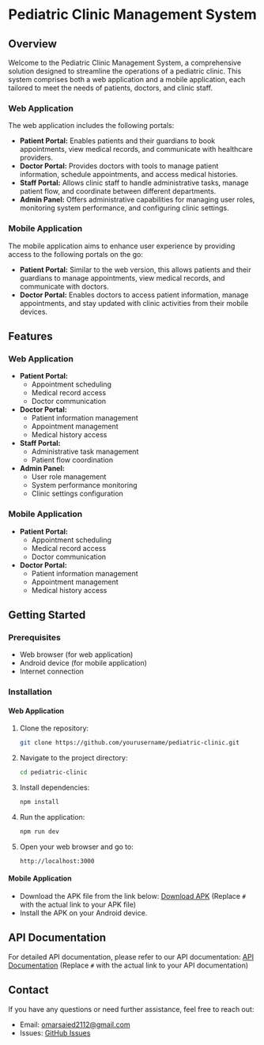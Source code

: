 # Pediatric Clinic Management System

## Overview

Welcome to the Pediatric Clinic Management System, a comprehensive solution designed to streamline the operations of a pediatric clinic. This system comprises both a web application and a mobile application, each tailored to meet the needs of patients, doctors, and clinic staff. 

### Web Application

The web application includes the following portals:
- **Patient Portal:** Enables patients and their guardians to book appointments, view medical records, and communicate with healthcare providers.
- **Doctor Portal:** Provides doctors with tools to manage patient information, schedule appointments, and access medical histories.
- **Staff Portal:** Allows clinic staff to handle administrative tasks, manage patient flow, and coordinate between different departments.
- **Admin Panel:** Offers administrative capabilities for managing user roles, monitoring system performance, and configuring clinic settings.

### Mobile Application

The mobile application aims to enhance user experience by providing access to the following portals on the go:
- **Patient Portal:** Similar to the web version, this allows patients and their guardians to manage appointments, view medical records, and communicate with doctors.
- **Doctor Portal:** Enables doctors to access patient information, manage appointments, and stay updated with clinic activities from their mobile devices.

## Features

### Web Application
- **Patient Portal:**
  - Appointment scheduling
  - Medical record access
  - Doctor communication
- **Doctor Portal:**
  - Patient information management
  - Appointment management
  - Medical history access
- **Staff Portal:**
  - Administrative task management
  - Patient flow coordination
- **Admin Panel:**
  - User role management
  - System performance monitoring
  - Clinic settings configuration

### Mobile Application
- **Patient Portal:**
  - Appointment scheduling
  - Medical record access
  - Doctor communication
- **Doctor Portal:**
  - Patient information management
  - Appointment management
  - Medical history access

## Getting Started

### Prerequisites

- Web browser (for web application)
- Android device (for mobile application)
- Internet connection

### Installation

#### Web Application
1. Clone the repository:
    ```bash
    git clone https://github.com/yourusername/pediatric-clinic.git
    ```
2. Navigate to the project directory:
    ```bash
    cd pediatric-clinic
    ```
3. Install dependencies:
    ```bash
    npm install
    ```
4. Run the application:
    ```bash
    npm run dev
    ```
5. Open your web browser and go to:
    ```
    http://localhost:3000
    ```

#### Mobile Application
- Download the APK file from the link below:
  [Download APK](https://drive.google.com/uc?export=download&id=1SytD4rQxmdjy4ixm1Odtz4UqUjFXSlVc
) (Replace `#` with the actual link to your APK file)
- Install the APK on your Android device.

## API Documentation

For detailed API documentation, please refer to our API documentation:
[API Documentation](https://pediatric-pulse.onrender.com) (Replace `#` with the actual link to your API documentation)


## Contact

If you have any questions or need further assistance, feel free to reach out:

- Email: omarsaied2112@gmail.com
- Issues: [GitHub Issues](https://github.com/3marsaied/pediatric-pulse)
